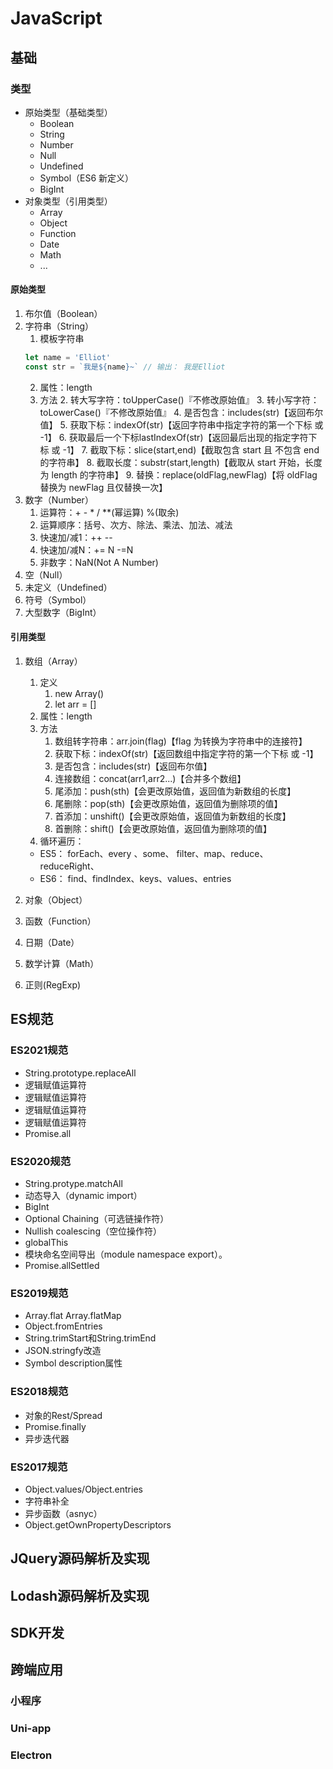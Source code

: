 # JavaScript

## 基础

### 类型
- 原始类型（基础类型）
  - Boolean
  - String
  - Number
  - Null
  - Undefined
  - Symbol（ES6 新定义）
  - BigInt
- 对象类型（引用类型）
  - Array
  - Object
  - Function
  - Date
  - Math
  - ...

#### 原始类型
1. 布尔值（Boolean）
2. 字符串（String）
   1. 模板字符串
    ```javascript
    let name = 'Elliot'
    const str = `我是${name}~` // 输出： 我是Elliot
    ```
   2. 属性：length
   3. 方法
      2. 转大写字符：toUpperCase()『不修改原始值』
      3. 转小写字符：toLowerCase()『不修改原始值』
      4. 是否包含：includes(str)【返回布尔值】
      5. 获取下标：indexOf(str)【返回字符串中指定字符的第一个下标 或 -1】
      6. 获取最后一个下标lastIndexOf(str)【返回最后出现的指定字符下标 或 -1】
      7. 截取下标：slice(start,end)【截取包含 start 且 不包含 end 的字符串】
      8. 截取长度：substr(start,length)【截取从 start 开始，长度为 length 的字符串】
      9. 替换：replace(oldFlag,newFlag)【将 oldFlag 替换为 newFlag 且仅替换一次】
3. 数字（Number）
   1. 运算符：+ - * / **(幂运算) %(取余)
   2. 运算顺序：括号、次方、除法、乘法、加法、减法
   3. 快速加/减1：++ --
   4. 快速加/减N：+= N  -=N
   5. 非数字：NaN(Not A Number)
4. 空（Null）
5. 未定义（Undefined）
6. 符号（Symbol）
7. 大型数字（BigInt）

#### 引用类型
1. 数组（Array）
   1. 定义
      1. new Array()
      2. let arr = []
   2. 属性：length
   3. 方法
      1. 数组转字符串：arr.join(flag)【flag 为转换为字符串中的连接符】
      2. 获取下标：indexOf(str)【返回数组中指定字符的第一个下标 或 -1】
      3. 是否包含：includes(str)【返回布尔值】
      4. 连接数组：concat(arr1,arr2...)【合并多个数组】
      5. 尾添加：push(sth)【会更改原始值，返回值为新数组的长度】
      6. 尾删除：pop(sth)【会更改原始值，返回值为删除项的值】
      7. 首添加：unshift()【会更改原始值，返回值为新数组的长度】
      8. 首删除：shift()【会更改原始值，返回值为删除项的值】
   4. 循环遍历：
   - ES5： forEach、every 、some、 filter、map、reduce、reduceRight、
   - ES6： find、findIndex、keys、values、entries

2. 对象（Object）
3. 函数（Function）
4. 日期（Date）
5. 数学计算（Math）
6. 正则(RegExp)

## ES规范
### ES2021规范
- String.prototype.replaceAll
- 逻辑赋值运算符
- 逻辑赋值运算符
- 逻辑赋值运算符
- 逻辑赋值运算符
- Promise.all


### ES2020规范
- String.protype.matchAll
- 动态导入（dynamic import）
- BigInt
- Optional Chaining（可选链操作符）
- Nullish coalescing（空位操作符）
- globalThis
- 模块命名空间导出（module namespace export）。
- Promise.allSettled

### ES2019规范
- Array.flat Array.flatMap
- Object.fromEntries
- String.trimStart和String.trimEnd
- JSON.stringfy改造
- Symbol description属性

### ES2018规范
- 对象的Rest/Spread
- Promise.finally
- 异步迭代器

### ES2017规范
- Object.values/Object.entries
- 字符串补全
- 异步函数（asnyc）
- Object.getOwnPropertyDescriptors

## JQuery源码解析及实现
## Lodash源码解析及实现

## SDK开发

## 跨端应用
### 小程序
### Uni-app
### Electron
